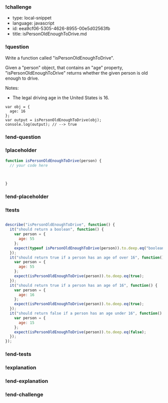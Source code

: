 ### !challenge

* type: local-snippet
* language: javascript
* id: eea9cf06-5305-4626-8955-00e5d02563fb
* title: isPersonOldEnoughToDrive.md

### !question

Write a function called "isPersonOldEnoughToDrive".

Given a "person" object, that contains an "age" property, "isPersonOldEnoughToDrive" returns whether the given person is old enough to drive.

Notes:
* The legal driving age in the United States is 16.

```
var obj = {
  age: 16
};
var output = isPersonOldEnoughToDrive(obj);
console.log(output); // --> true
```

### !end-question

### !placeholder

```js
function isPersonOldEnoughToDrive(person) {
  // your code here
   

   
}
```

### !end-placeholder

### !tests

```js

describe("isPersonOldEnoughToDrive", function() {
  it("should return a boolean", function() {
    var person = {
      age: 55
    };
    expect(typeof isPersonOldEnoughToDrive(person)).to.deep.eq("boolean");
  });
  it("should return true if a person has an age of over 16", function() {
    var person = {
      age: 55
    };
    expect(isPersonOldEnoughToDrive(person)).to.deep.eq(true);
  });
  it("should return true if a person has an age of 16", function() {
    var person = {
      age: 16
    };
    expect(isPersonOldEnoughToDrive(person)).to.deep.eq(true);
  });
  it("should return false if a person has an age under 16", function() {
    var person = {
      age: 15
    };
    expect(isPersonOldEnoughToDrive(person)).to.deep.eq(false);
  });
});

```

### !end-tests

### !explanation

### !end-explanation

### !end-challenge

